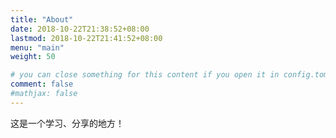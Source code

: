 ```yaml
---
title: "About"
date: 2018-10-22T21:38:52+08:00
lastmod: 2018-10-22T21:41:52+08:00
menu: "main"
weight: 50

# you can close something for this content if you open it in config.toml.
comment: false
#mathjax: false
---
```


这是一个学习、分享的地方！

